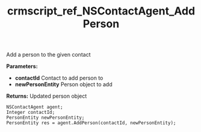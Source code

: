 ﻿---
title: crmscript_ref_NSContactAgent_AddPerson
description: PersonEntity AddPerson(Integer contactId, PersonEntity newPersonEntity)
intellisense: NSContactAgent.AddPerson
keywords: NSContactAgent,AddPerson
so.topic: reference
---

Add a person to the given contact

**Parameters:**
 - **contactId** Contact to add person to
 - **newPersonEntity** Person object to add

**Returns:** Updated person object

```crmscript
NSContactAgent agent;
Integer contactId;
PersonEntity newPersonEntity;
PersonEntity res = agent.AddPerson(contactId, newPersonEntity);
```

